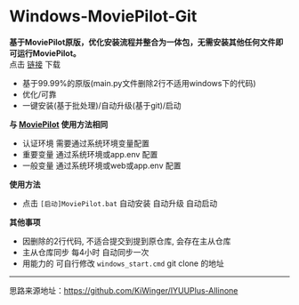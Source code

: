 # Windows-MoviePilot-Git


 **基于MoviePilot原版，优化安装流程并整合为一体包，无需安装其他任何文件即可运行MoviePilot。**  
 点击 [链接](https://github.com/developer-wlj/Windows-MoviePilot/archive/refs/heads/Windows-MoviePilot-Git.zip) 下载 
 - 基于99.99%的原版(main.py文件删除2行不适用windows下的代码)
 - 优化/可靠
 - 一键安装(基于批处理)/自动升级(基于git)/启动

 **与 [MoviePilot](https://github.com/jxxghp/MoviePilot) 使用方法相同**
 - 认证环境 需要通过系统环境变量配置
 - 重要变量 通过系统环境或app.env 配置
 - 一般变量 通过系统环境或web或app.env 配置

 **使用方法**
 - 点击 `[启动]MoviePilot.bat` 自动安装 自动升级 自动启动

 **其他事项**
 - 因删除的2行代码, 不适合提交到提到原仓库, 会存在主从仓库
 - 主从仓库同步 每4小时 自动同步一次
 - 用能力的 可自行修改 `windows_start.cmd` git clone 的地址

 ***
 思路来源地址：https://github.com/KiWinger/IYUUPlus-Allinone
